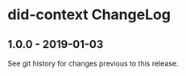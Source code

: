 # did-context ChangeLog

## 1.0.0 - 2019-01-03

See git history for changes previous to this release.
